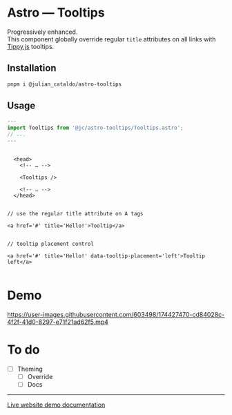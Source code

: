 # Astro — Tooltips

Progressively enhanced.  
This component globally override regular `title` attributes on all links with [Tippy.js](https://atomiks.github.io/tippyjs/) tooltips.

## Installation

```sh
pnpm i @julian_cataldo/astro-tooltips
```

## Usage

```ts
---
import Tooltips from '@jc/astro-tooltips/Tooltips.astro';
// ...
---
```

```tsx

  <head>
    <!-- … -->

    <Tooltips />

    <!-- … -->
  </head>

```

```tsx

// use the regular title attribute on A tags

<a href='#' title='Hello!'>Tooltip</a>


// tooltip placement control

<a href='#' title='Hello!' data-tooltip-placement='left'>Tooltip left</a>


```

# Demo

https://user-images.githubusercontent.com/603498/174427470-cd84028c-4f2f-41d0-8297-e71f21ad62f5.mp4

# To do

- [ ] Theming
  - [ ] Override
  - [ ] Docs

---

[Live website demo documentation](../../demo)
